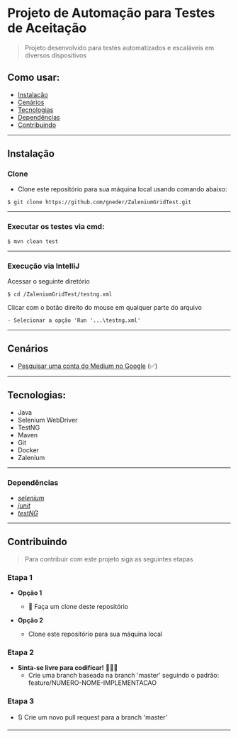 # Projeto de Automação para Testes de Aceitação
> Projeto desenvolvido para testes automatizados e escaláveis em diversos dispositivos

## Como usar:

- [Instalação](##instalação)
- [Cenários](#cenarios)
- [Tecnologias](#tecnologias)
- [Dependências](#dependências)
- [Contribuindo](#contribuindo)

---

## Instalação
### Clone

- Clone este repositório para sua máquina local usando comando abaixo:
```
$ git clone https://github.com/gneder/ZaleniumGridTest.git
```

---

### Executar os testes via cmd:
```
$ mvn clean test
```

---

### Execução via IntelliJ

Acessar o seguinte diretório
```
$ cd /ZaleniumGridTest/testng.xml
```

Clicar com o botão direito do mouse em qualquer parte do arquivo

	- Selecionar a opção 'Run '...\testng.xml'
---

## Cenários
- [Pesquisar uma conta do Medium no Google]() (:white_check_mark:)

---

## Tecnologias:
- Java
- Selenium WebDriver
- TestNG
- Maven
- Git
- Docker
- Zalenium

---

### Dependências
* *[selenium](https://www.selenium.dev/)*
* *[junit](https://junit.org/junit5/)*
* *[testNG](https://testng.org/doc/)*

---

## Contribuindo

> Para contribuir com este projeto siga as seguintes etapas

### Etapa 1

- **Opção 1**
    - 🍴 Faça um clone deste repositório

- **Opção 2**
    - Clone este repositório para sua máquina local

### Etapa 2

- **Sinta-se livre para codificar!** 🔨🔨🔨
    - Crie uma branch baseada na branch 'master' seguindo o padrão: feature/NUMERO-NOME-IMPLEMENTACAO

### Etapa 3

- 🔃 Crie um novo pull request para a branch 'master'

---
